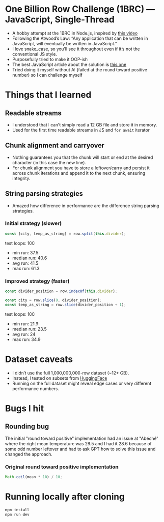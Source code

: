 # One Billion Row Challenge (1BRC) — JavaScript, Single-Thread

- A hobby attempt at the 1BRC in Node.js, inspired by [this video](https://www.youtube.com/watch?v=apREl0KmTdQ)
- Following the Atwood’s Law: “Any application that can be written in JavaScript, will eventually be written in JavaScript.”
- I love snake_case, so you’ll see it throughout even if it’s not the conventional JS style.
- Purposefully tried to make it OOP-ish
- The best JavaScript article about the solution is [this one](https://jackyef.com/posts/1brc-nodejs-learnings)
- Tried doing it myself without AI (failed at the round toward positive number) so I can challenge myself

# Things that I learned

## Readable streams

- I understood that I can't simply read a 12 GB file and store it in memory.
- Used for the first time readable streams in JS and `for await` iterator

## Chunk alignment and carryover

- Nothing guarantees you that the chunk will start or end at the desired character (in this case the new line).
- For chunk alignment you have to store a leftover/carry and persist it across chunk iterations and append it to the next chunk, ensuring integrity.

## String parsing strategies

- Amazed how difference in performance are the difference string parsing strategies.

### Initial strategy (slower)

```typescript
const [city, temp_as_string] = row.split(this.divider);
```

test loops: 100

- min run: 37.5
- median run: 40.6
- avg run: 41.5
- max run: 61.3

### Improved strategy (faster)

```typescript
const divider_position = row.indexOf(this.divider);

const city = row.slice(0, divider_position);
const temp_as_string = row.slice(divider_position + 1);
```

test loops: 100

- min run: 21.9
- median run: 23.5
- avg run: 24
- max run: 34.9

# Dataset caveats

- I didn’t use the full 1,000,000,000-row dataset (~12+ GB).
- Instead, I tested on subsets from [HuggingFace](https://huggingface.co/datasets/nietras/1brc.data/tree/main)
- Running on the full dataset might reveal edge cases or very different performance numbers.

# Bugs I hit

## Rounding bug

The initial "round toward positive" implementation had an issue at "Abéché" where the right mean temperature was 28.5 and I had it 28.6 because of some odd number leftover and had to ask GPT how to solve this issue and changed the approach.

### Original round toward positive implementation

```typescript
Math.ceil(mean * 10) / 10;
```

# Running locally after cloning

```bash
npm install
npm run dev
```
